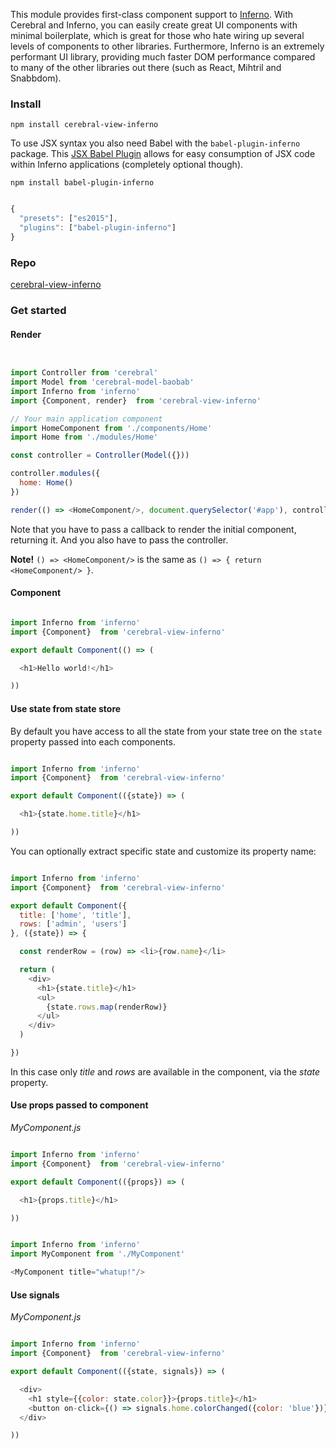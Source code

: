 This module provides first-class component support to [Inferno](https://github.com/trueadm/inferno). With Cerebral and Inferno, you can easily create great UI components with minimal boilerplate, which is great for those who hate wiring up several levels of components to other libraries. Furthermore, Inferno is an extremely performant UI library, providing much faster DOM performance compared to many of the other libraries out there (such as React, Mihtril and Snabbdom).

### Install
`npm install cerebral-view-inferno`

To use JSX syntax you also need Babel with the `babel-plugin-inferno` package. This [JSX Babel Plugin](https://github.com/trueadm/babel-plugin-inferno) allows for easy consumption of JSX code within Inferno applications (completely optional though).

`npm install babel-plugin-inferno`

```javascript

{
  "presets": ["es2015"],
  "plugins": ["babel-plugin-inferno"]
}
```

### Repo
[cerebral-view-inferno](https://github.com/trueadm/cerebral-view-inferno)

### Get started
#### Render

```javascript


import Controller from 'cerebral'
import Model from 'cerebral-model-baobab'
import Inferno from 'inferno'
import {Component, render}  from 'cerebral-view-inferno'

// Your main application component
import HomeComponent from './components/Home'
import Home from './modules/Home'

const controller = Controller(Model({}))

controller.modules({
  home: Home()
})

render(() => <HomeComponent/>, document.querySelector('#app'), controller)
```

Note that you have to pass a callback to render the initial component, returning it. And you also have to pass the controller.

**Note!** `() => <HomeComponent/>` is the same as `() => { return <HomeComponent/> }`.

#### Component

```javascript

import Inferno from 'inferno'
import {Component}  from 'cerebral-view-inferno'

export default Component(() => (

  <h1>Hello world!</h1>

))
```

#### Use state from state store
By default you have access to all the state from your state tree on the `state` property passed into each components.

```javascript

import Inferno from 'inferno'
import {Component}  from 'cerebral-view-inferno'

export default Component(({state}) => (

  <h1>{state.home.title}</h1>

))
```

You can optionally extract specific state and customize its property name:

```javascript

import Inferno from 'inferno'
import {Component}  from 'cerebral-view-inferno'

export default Component({
  title: ['home', 'title'],
  rows: ['admin', 'users']
}, ({state}) => {

  const renderRow = (row) => <li>{row.name}</li>

  return (
    <div>
      <h1>{state.title}</h1>
      <ul>
        {state.rows.map(renderRow)}
      </ul>
    </div>
  )

})
```
In this case only *title* and *rows* are available in the component, via the *state* property.

#### Use props passed to component

*MyComponent.js*
```javascript

import Inferno from 'inferno'
import {Component}  from 'cerebral-view-inferno'

export default Component(({props}) => (

  <h1>{props.title}</h1>

))
```

```javascript

import Inferno from 'inferno'
import MyComponent from './MyComponent'

<MyComponent title="whatup!"/>
```

#### Use signals

*MyComponent.js*
```javascript

import Inferno from 'inferno'
import {Component}  from 'cerebral-view-inferno'

export default Component(({state, signals}) => (

  <div>
    <h1 style={{color: state.color}}>{props.title}</h1>
    <button on-click={() => signals.home.colorChanged({color: 'blue'})}>Change color</button>
  </div>

))
```
